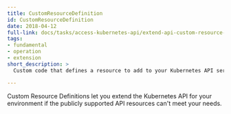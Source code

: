 ```yaml
---
title: CustomResourceDefinition
id: CustomResourceDefinition
date: 2018-04-12
full-link: docs/tasks/access-kubernetes-api/extend-api-custom-resource-definitions/
tags:
- fundamental
- operation
- extension
short_description: >
  Custom code that defines a resource to add to your Kubernetes API server without building a complete custom server.

---
```


Custom Resource Definitions let you extend the Kubernetes API for your environment if the publicly supported API resources can't meet your needs. 


